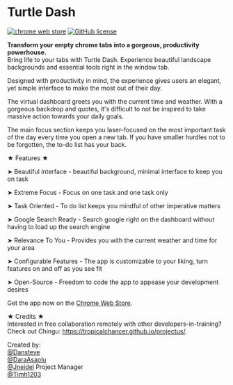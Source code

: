 # Turtle Dash

[![chrome web store](https://img.shields.io/chrome-web-store/v/odijnkiclhddnfdgnbjghchkhagnooek.svg)](https://chrome.google.com/webstore/detail/turtle-dash/odijnkiclhddnfdgnbjghchkhagnooek)
[![GitHub license](https://img.shields.io/badge/license-MIT-green.svg)](https://github.com/chingu-voyage-turtles-2/urban-turtle/blob/master/LICENSE)



<strong>Transform your empty chrome tabs into a gorgeous, productivity powerhouse.</strong><br>
Bring life to your tabs with Turtle Dash. Experience beautiful landscape backgrounds and essential tools right in the window tab.

Designed with productivity in mind, the experience gives users an elegant, yet simple interface to make the most out of their day.

The virtual dashboard greets you with the current time and weather. With a gorgeous backdrop and quotes, it's difficult to not be inspired to take massive action towards your daily goals.

The main focus section keeps you laser-focused on the most important task of the day every time you open a new tab. If you have smaller hurdles not to be forgotten, the to-do list has your back.

★ Features ★

➤ Beautiful interface - beautiful background, minimal interface to keep you on task

➤ Extreme Focus - Focus on one task and one task only

➤ Task Oriented - To do list keeps you mindful of other imperative matters

➤ Google Search Ready - Search google right on the dashboard without having to load up the search engine

➤ Relevance To You - Provides you with the current weather and time for your area

➤ Configurable Features - The app is customizable to your liking, turn features on and off as you see fit

➤ Open-Source - Freedom to code the app to appease your development desires

Get the app now on the [Chrome Web Store](https://chrome.google.com/webstore/detail/turtle-dash/odijnkiclhddnfdgnbjghchkhagnooek).

★ Credits ★  
Interested in free collaboration remotely with other developers-in-training? 
Check out Chingu: https://tropicalchancer.github.io/projectus/.

Created by:<br>
[@Dansteve](https://github.com/Dansteve)<br>
[@DaraAsaolu](https://github.com/DaraAsaolu)<br>
[@Jneidel](https://github.com/jneidel) Project Manager<br>
[@Timh1203](https://github.com/timh1203)
